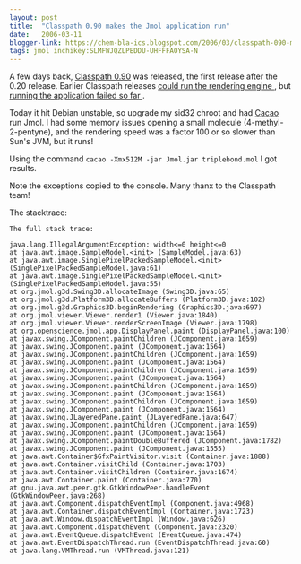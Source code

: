```yaml
---
layout: post
title:  "Classpath 0.90 makes the Jmol application run"
date:   2006-03-11
blogger-link: https://chem-bla-ics.blogspot.com/2006/03/classpath-090-makes-jmol-application.html
tags: jmol inchikey:SLMFWJQZLPEDDU-UHFFFAOYSA-N
---
```


A few days back, [Classpath 0.90](http://www.gnu.org/software/classpath/announce/20060306.html) was released, the first release after the 0.20 release. Earlier Classpath releases
[could run the rendering engine <i class="fa-solid fa-recycle fa-xs"></i>](/blog/2005/11/27/open-source-swing-jmol-renderer-runs.html),
but [running the application failed so far <i class="fa-solid fa-recycle fa-xs"></i>](/blog/2005/11/18/goal-live-chemblaics-cd.html).

Today it hit Debian unstable, so upgrade my sid32 chroot and had [Cacao](http://www.cacaojvm.org/) run Jmol.
I had some memory issues opening a small molecule (4-methyl-2-pentyne),
and the rendering speed was a factor 100 or so slower than Sun's JVM, but it runs!

Using the command `cacao -Xmx512M -jar Jmol.jar triplebond.mol` I got results.

Note the exceptions copied to the console. Many thanx to the Classpath team!

The stacktrace:

```shell
The full stack trace:

java.lang.IllegalArgumentException: width<=0 height<=0
at java.awt.image.SampleModel.<init> (SampleModel.java:63)
at java.awt.image.SinglePixelPackedSampleModel.<init> (SinglePixelPackedSampleModel.java:61)
at java.awt.image.SinglePixelPackedSampleModel.<init> (SinglePixelPackedSampleModel.java:55)
at org.jmol.g3d.Swing3D.allocateImage (Swing3D.java:65)
at org.jmol.g3d.Platform3D.allocateBuffers (Platform3D.java:102)
at org.jmol.g3d.Graphics3D.beginRendering (Graphics3D.java:697)
at org.jmol.viewer.Viewer.render1 (Viewer.java:1840)
at org.jmol.viewer.Viewer.renderScreenImage (Viewer.java:1798)
at org.openscience.jmol.app.DisplayPanel.paint (DisplayPanel.java:100)
at javax.swing.JComponent.paintChildren (JComponent.java:1659)
at javax.swing.JComponent.paint (JComponent.java:1564)
at javax.swing.JComponent.paintChildren (JComponent.java:1659)
at javax.swing.JComponent.paint (JComponent.java:1564)
at javax.swing.JComponent.paintChildren (JComponent.java:1659)
at javax.swing.JComponent.paint (JComponent.java:1564)
at javax.swing.JComponent.paintChildren (JComponent.java:1659)
at javax.swing.JComponent.paint (JComponent.java:1564)
at javax.swing.JComponent.paintChildren (JComponent.java:1659)
at javax.swing.JComponent.paint (JComponent.java:1564)
at javax.swing.JLayeredPane.paint (JLayeredPane.java:647)
at javax.swing.JComponent.paintChildren (JComponent.java:1659)
at javax.swing.JComponent.paint (JComponent.java:1564)
at javax.swing.JComponent.paintDoubleBuffered (JComponent.java:1782)
at javax.swing.JComponent.paint (JComponent.java:1555)
at java.awt.Container$GfxPaintVisitor.visit (Container.java:1888)
at java.awt.Container.visitChild (Container.java:1703)
at java.awt.Container.visitChildren (Container.java:1674)
at java.awt.Container.paint (Container.java:770)
at gnu.java.awt.peer.gtk.GtkWindowPeer.handleEvent (GtkWindowPeer.java:268)
at java.awt.Component.dispatchEventImpl (Component.java:4968)
at java.awt.Container.dispatchEventImpl (Container.java:1723)
at java.awt.Window.dispatchEventImpl (Window.java:626)
at java.awt.Component.dispatchEvent (Component.java:2320)
at java.awt.EventQueue.dispatchEvent (EventQueue.java:474)
at java.awt.EventDispatchThread.run (EventDispatchThread.java:60)
at java.lang.VMThread.run (VMThread.java:121)
```
